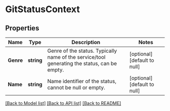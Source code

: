 # GitStatusContext

## Properties
Name | Type | Description | Notes
------------ | ------------- | ------------- | -------------
**Genre** | **string** | Genre of the status. Typically name of the service/tool generating the status, can be empty. | [optional] [default to null]
**Name** | **string** | Name identifier of the status, cannot be null or empty. | [optional] [default to null]

[[Back to Model list]](../README.md#documentation-for-models) [[Back to API list]](../README.md#documentation-for-api-endpoints) [[Back to README]](../README.md)


